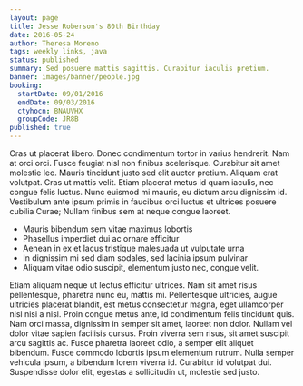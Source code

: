 ```yaml
---
layout: page
title: Jesse Roberson's 80th Birthday
date: 2016-05-24
author: Theresa Moreno
tags: weekly links, java
status: published
summary: Sed posuere mattis sagittis. Curabitur iaculis pretium.
banner: images/banner/people.jpg
booking:
  startDate: 09/01/2016
  endDate: 09/03/2016
  ctyhocn: BNAUVHX
  groupCode: JR8B
published: true
---
```

Cras ut placerat libero. Donec condimentum tortor in varius hendrerit. Nam at orci orci. Fusce feugiat nisl non finibus scelerisque. Curabitur sit amet molestie leo. Mauris tincidunt justo sed elit auctor pretium. Aliquam erat volutpat. Cras ut mattis velit. Etiam placerat metus id quam iaculis, nec congue felis luctus. Nunc euismod mi mauris, eu dictum arcu dignissim id. Vestibulum ante ipsum primis in faucibus orci luctus et ultrices posuere cubilia Curae; Nullam finibus sem at neque congue laoreet.

* Mauris bibendum sem vitae maximus lobortis
* Phasellus imperdiet dui ac ornare efficitur
* Aenean in ex et lacus tristique malesuada ut vulputate urna
* In dignissim mi sed diam sodales, sed lacinia ipsum pulvinar
* Aliquam vitae odio suscipit, elementum justo nec, congue velit.

Etiam aliquam neque ut lectus efficitur ultrices. Nam sit amet risus pellentesque, pharetra nunc eu, mattis mi. Pellentesque ultricies, augue ultricies placerat blandit, est metus consectetur magna, eget ullamcorper nisl nisi a nisl. Proin congue metus ante, id condimentum felis tincidunt quis. Nam orci massa, dignissim in semper sit amet, laoreet non dolor. Nullam vel dolor vitae sapien facilisis cursus. Proin viverra sem risus, sit amet suscipit arcu sagittis ac. Fusce pharetra laoreet odio, a semper elit aliquet bibendum. Fusce commodo lobortis ipsum elementum rutrum. Nulla semper vehicula ipsum, a bibendum lorem viverra id. Curabitur id volutpat dui. Suspendisse dolor elit, egestas a sollicitudin ut, molestie sed justo.
